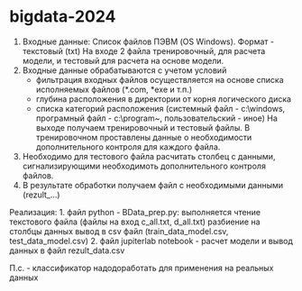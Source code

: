 # bigdata-2024
1. Входные данные:
    Список файлов ПЭВМ (OS Windows).
    Формат - текстовый (txt)
    На входе 2 файла тренировочный, для расчета модели, и тестовый для расчета на основе модели.
2. Входные данные обрабатываются с учетом условий
    - фильтрация входных файлов осуществляется на основе списка исполняемых файлов (*.com, *exe и т.п.) 
    - глубина расположения в директории от корня логического диска
    - списка категорий расположения (системный файл - c:\windows, програмный файл - c:\program~, пользовательский - иное)
    На выходе получаем тренировочный и тестовый файлы.
    В тренировочном проставлены данные о необходимости дополнительного контроля для каждого файла.
3. Необходимо для тестового файла расчитать столбец с данными, сигнализирующими необходимоть дополнительного контроля файлов.
4. В результате обработки получаем файл с необходимыми данными (rezult_...)

Реализация:
    1. файл python - BData_prep.py:
        выполняется чтение текстового файла (файлы на вход c_all.txt, d_all.txt)
        разбиение на столбцы данных
        вывод в csv файл (train_data_model.csv, test_data_model.csv)
    2. файл jupiterlab notebook - расчет модели и вывод данных в файл rezult_data.csv

П.с. 
    - классификатор надодоработать для применения на реальных данных

    
